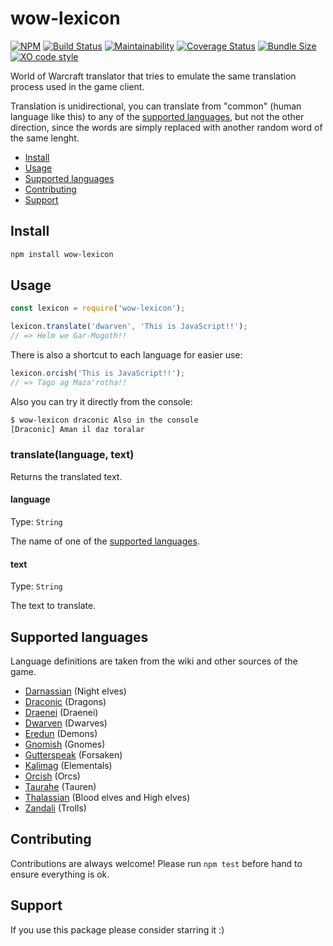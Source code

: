 # wow-lexicon
[![NPM](https://img.shields.io/npm/v/wow-lexicon.svg)](https://www.npmjs.com/package/wow-lexicon)
[![Build Status](https://travis-ci.com/alvarocastro/wow-lexicon.svg?branch=master)](https://travis-ci.com/alvarocastro/wow-lexicon)
[![Maintainability](https://api.codeclimate.com/v1/badges/40278a71e3df74a99d9d/maintainability)](https://codeclimate.com/github/alvarocastro/wow-lexicon/maintainability)
[![Coverage Status](https://coveralls.io/repos/github/alvarocastro/wow-lexicon/badge.svg?branch=master)](https://coveralls.io/github/alvarocastro/wow-lexicon?branch=master)
[![Bundle Size](https://badgen.net/bundlephobia/min/wow-lexicon)](https://bundlephobia.com/result?p=wow-lexicon)
[![XO code style](https://img.shields.io/badge/code_style-XO-5ed9c7.svg)](https://github.com/xojs/xo)

World of Warcraft translator that tries to emulate the same translation process used in the game client.

Translation is unidirectional, you can translate from "common" (human language like this) to any of the [supported languages](#supported-languages), but not the other direction, since the words are simply replaced with another random word of the same lenght.

- [Install](#install)
- [Usage](#usage)
- [Supported languages](#supported-languages)
- [Contributing](#contributing)
- [Support](#support)

## Install

```bash
npm install wow-lexicon
```

## Usage

```js
const lexicon = require('wow-lexicon');

lexicon.translate('dwarven', 'This is JavaScript!!');
// => Helm we Gar-Mogoth!!
```

There is also a shortcut to each language for easier use:

```js
lexicon.orcish('This is JavaScript!!');
// => Tago ag Maza'rotha!!
```

Also you can try it directly from the console:

```bash
$ wow-lexicon draconic Also in the console
[Draconic] Aman il daz toralar
```

### translate(language, text)

Returns the translated text.

#### language

Type: `String`

The name of one of the [supported languages](#supported-languages).

#### text

Type: `String`

The text to translate.

## Supported languages

Language definitions are taken from the wiki and other sources of the game.

- [Darnassian](https://wowwiki.fandom.com/wiki/Darnassian) (Night elves)
- [Draconic](https://wowwiki.fandom.com/wiki/Draconic) (Dragons)
- [Draenei](https://wowwiki.fandom.com/wiki/Draenei_(language)) (Draenei)
- [Dwarven](https://wowwiki.fandom.com/wiki/Dwarven) (Dwarves)
- [Eredun](https://wowwiki.fandom.com/wiki/Eredun) (Demons)
- [Gnomish](https://wowwiki.fandom.com/wiki/Gnomish) (Gnomes)
- [Gutterspeak](https://wowwiki.fandom.com/wiki/Gutterspeak) (Forsaken)
- [Kalimag](https://wowwiki.fandom.com/wiki/Kalimag) (Elementals)
- [Orcish](https://wowwiki.fandom.com/wiki/Orcish) (Orcs)
- [Taurahe](https://wowwiki.fandom.com/wiki/Taur-ahe) (Tauren)
- [Thalassian](https://wowwiki.fandom.com/wiki/Thalassian) (Blood elves and High elves)
- [Zandali](https://wowwiki.fandom.com/wiki/Zandali) (Trolls)

## Contributing

Contributions are always welcome! Please run `npm test` before hand to ensure everything is ok.

## Support

If you use this package please consider starring it :)
